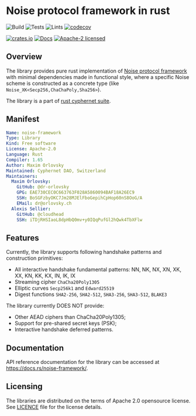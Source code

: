 # Noise protocol framework in rust

![Build](https://github.com/Cyphernet-DAO/rust-cyphernet/workflows/Build/badge.svg)
![Tests](https://github.com/Cyphernet-DAO/rust-cyphernet/workflows/Tests/badge.svg)
![Lints](https://github.com/Cyphernet-DAO/rust-cyphernet/workflows/Lints/badge.svg)
[![codecov](https://codecov.io/gh/Cyphernet-DAO/rust-cyphernet/branch/master/graph/badge.svg)](https://codecov.io/gh/Cyphernet-DAO/rust-cyphernet)

[![crates.io](https://img.shields.io/crates/v/noise-framework)](https://crates.io/crates/noise-framework)
[![Docs](https://docs.rs/noise-framework/badge.svg)](https://docs.rs/noise-framework)
[![Apache-2 licensed](https://img.shields.io/crates/l/noise-framework)](./LICENSE)


## Overview

The library provides pure rust implementation of 
[Noise protocol framework](http://noiseprotocol.org/) with minimal dependencies
made in functional style, where a specific Noise scheme is constructed as a
concrete type (like `Noise_XK<Secp256,ChaChaPoly,Sha256>`).

The library is a part of [rust cyphernet suite](https://github.com/Cyphernet-DAO/rust-cyphernet).


## Manifest

```yaml
Name: noise-framework
Type: Library
Kind: Free software
License: Apache-2.0
Language: Rust
Compiler: 1.65
Author: Maxim Orlovsky
Maintained: Cyphernet DAO, Switzerland
Maintainers:
  Maxim Orlovsky:
    GitHub: @dr-orlovsky
    GPG: EAE730CEC0C663763F028A5860094BAF18A26EC9
    SSH: BoSGFzbyOKC7Jm28MJElFboGepihCpHop60nS8OoG/A
    EMail: dr@orlovsky.ch
  Alexis Sellier:
    GitHub: @cloudhead
    SSH: iTDjRHSIaoL8dpHbQ0mv+y0IQqPufGl2hQwk4TbXFlw
```


## Features

Currently, the library supports following handshake patterns and construction 
primitives:
- All interactive handshake fundamental patterns: 
  NN, NK, NX, XN, XK, XX, KN, KK, KX, IN, IK, IX
- Streaming cipher `ChaCha20Poly1305`
- Elliptic curves `Secp256k1` and `Edward25519`
- Digest functions `SHA2-256`, `SHA2-512`, `SHA3-256`, `SHA3-512`, `BLAKE3`

The library currently DOES NOT provide:
- Other AEAD ciphers than ChaCha20Poly1305;
- Support for pre-shared secret keys (PSK);
- Interactive handshake deferred patterns.


## Documentation

API reference documentation for the library can be accessed at
<https://docs.rs/noise-framework/>.


## Licensing

The libraries are distributed on the terms of Apache 2.0 opensource license.
See [LICENCE](LICENSE) file for the license details.

[noise spec]: http://noiseprotocol.org/noise.html

